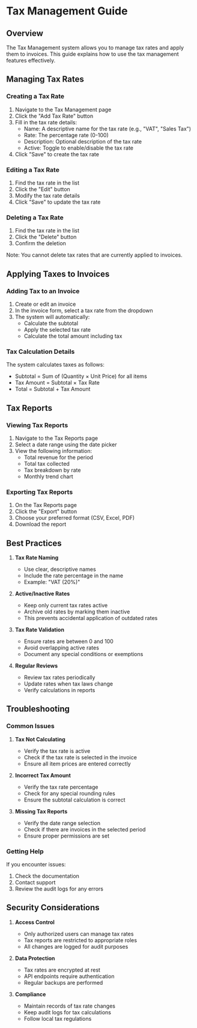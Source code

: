 # Tax Management Guide

## Overview

The Tax Management system allows you to manage tax rates and apply them to invoices. This guide explains how to use the tax management features effectively.

## Managing Tax Rates

### Creating a Tax Rate

1. Navigate to the Tax Management page
2. Click the "Add Tax Rate" button
3. Fill in the tax rate details:
   - Name: A descriptive name for the tax rate (e.g., "VAT", "Sales Tax")
   - Rate: The percentage rate (0-100)
   - Description: Optional description of the tax rate
   - Active: Toggle to enable/disable the tax rate
4. Click "Save" to create the tax rate

### Editing a Tax Rate

1. Find the tax rate in the list
2. Click the "Edit" button
3. Modify the tax rate details
4. Click "Save" to update the tax rate

### Deleting a Tax Rate

1. Find the tax rate in the list
2. Click the "Delete" button
3. Confirm the deletion

Note: You cannot delete tax rates that are currently applied to invoices.

## Applying Taxes to Invoices

### Adding Tax to an Invoice

1. Create or edit an invoice
2. In the invoice form, select a tax rate from the dropdown
3. The system will automatically:
   - Calculate the subtotal
   - Apply the selected tax rate
   - Calculate the total amount including tax

### Tax Calculation Details

The system calculates taxes as follows:
- Subtotal = Sum of (Quantity × Unit Price) for all items
- Tax Amount = Subtotal × Tax Rate
- Total = Subtotal + Tax Amount

## Tax Reports

### Viewing Tax Reports

1. Navigate to the Tax Reports page
2. Select a date range using the date picker
3. View the following information:
   - Total revenue for the period
   - Total tax collected
   - Tax breakdown by rate
   - Monthly trend chart

### Exporting Tax Reports

1. On the Tax Reports page
2. Click the "Export" button
3. Choose your preferred format (CSV, Excel, PDF)
4. Download the report

## Best Practices

1. **Tax Rate Naming**
   - Use clear, descriptive names
   - Include the rate percentage in the name
   - Example: "VAT (20%)"

2. **Active/Inactive Rates**
   - Keep only current tax rates active
   - Archive old rates by marking them inactive
   - This prevents accidental application of outdated rates

3. **Tax Rate Validation**
   - Ensure rates are between 0 and 100
   - Avoid overlapping active rates
   - Document any special conditions or exemptions

4. **Regular Reviews**
   - Review tax rates periodically
   - Update rates when tax laws change
   - Verify calculations in reports

## Troubleshooting

### Common Issues

1. **Tax Not Calculating**
   - Verify the tax rate is active
   - Check if the tax rate is selected in the invoice
   - Ensure all item prices are entered correctly

2. **Incorrect Tax Amount**
   - Verify the tax rate percentage
   - Check for any special rounding rules
   - Ensure the subtotal calculation is correct

3. **Missing Tax Reports**
   - Verify the date range selection
   - Check if there are invoices in the selected period
   - Ensure proper permissions are set

### Getting Help

If you encounter issues:
1. Check the documentation
2. Contact support
3. Review the audit logs for any errors

## Security Considerations

1. **Access Control**
   - Only authorized users can manage tax rates
   - Tax reports are restricted to appropriate roles
   - All changes are logged for audit purposes

2. **Data Protection**
   - Tax rates are encrypted at rest
   - API endpoints require authentication
   - Regular backups are performed

3. **Compliance**
   - Maintain records of tax rate changes
   - Keep audit logs for tax calculations
   - Follow local tax regulations 